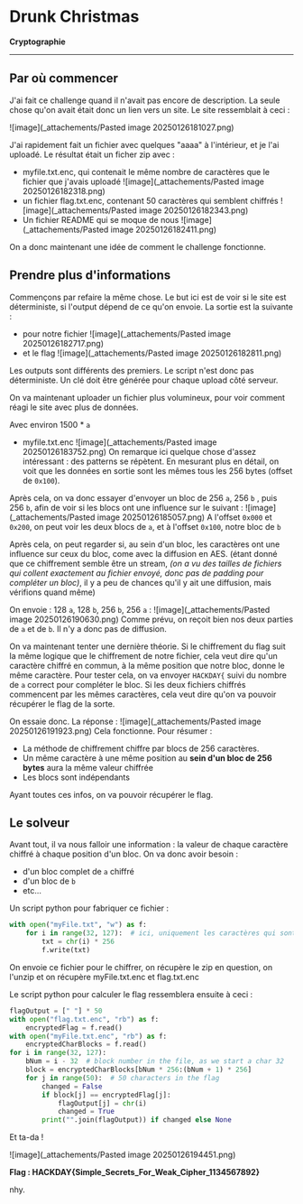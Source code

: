 # Drunk Christmas

**Cryptographie**

---

## Par où commencer

J'ai fait ce challenge quand il n'avait pas encore de description.
La seule chose qu'on avait était donc un lien vers un site. Le site ressemblait à ceci :

![image](_attachements/Pasted image 20250126181027.png)

J'ai rapidement fait un fichier avec quelques "aaaa" à l'intérieur, et je l'ai uploadé.
Le résultat était un ficher zip avec :
- myfile.txt.enc, qui contenait le même nombre de caractères que le fichier que j'avais uploadé
![image](_attachements/Pasted image 20250126182318.png)
- un fichier flag.txt.enc, contenant 50 caractères qui semblent chiffrés
![image](_attachements/Pasted image 20250126182343.png)
- Un fichier README qui se moque de nous 
![image](_attachements/Pasted image 20250126182411.png)

On a donc maintenant une idée de comment le challenge fonctionne.

## Prendre plus d'informations

Commençons par refaire la même chose. Le but ici est de voir si le site est déterministe, si l'output dépend de ce qu'on envoie.
La sortie est la suivante :
- pour notre fichier
![image](_attachements/Pasted image 20250126182717.png)
- et le flag
![image](_attachements/Pasted image 20250126182811.png)

Les outputs sont différents des premiers. Le script n'est donc pas déterministe. Un clé doit être générée pour chaque upload côté serveur.

On va maintenant uploader un fichier plus volumineux, pour voir comment réagi le site avec plus de données.

Avec environ 1500 * `a`
- myfile.txt.enc
![image](_attachements/Pasted image 20250126183752.png)
On remarque ici quelque chose d'assez intéressant : des patterns se répètent.
En mesurant plus en détail, on voit que les données en sortie sont les mêmes tous les 256 bytes (offset de `0x100`).


Après cela, on va donc essayer d'envoyer un bloc de 256 `a`, 256 `b` , puis 256 `b`, afin de voir si les blocs ont une influence sur le suivant : 
![image](_attachements/Pasted image 20250126185057.png)
A l'offset `0x000` et `0x200`, on peut voir les deux blocs de `a`, et à l'offset `0x100`, notre bloc de `b`

Après cela, on peut regarder si, au sein d'un bloc, les caractères ont une influence sur ceux du bloc, come avec la diffusion en AES. (étant donné que ce chiffrement semble être un stream, *(on a vu des tailles de fichiers qui collent exactement au fichier envoyé, donc pas de padding pour compléter un bloc)*, il y a peu de chances qu'il y ait une diffusion, mais vérifions quand même)

On envoie : 128 `a`, 128 `b`, 256 `b`, 256 `a` :
![image](_attachements/Pasted image 20250126190630.png)
Comme prévu, on reçoit bien nos deux parties de `a` et de `b`. Il n'y a donc pas de diffusion.

On va maintenant tenter une dernière théorie. Si le chiffrement du flag suit la même logique que le chiffrement de notre fichier, cela veut dire qu'un caractère chiffré en commun, à la même position que notre bloc, donne le même caractère. Pour tester cela, on va envoyer `HACKDAY{` suivi du nombre de `a` correct pour compléter le bloc. Si les deux fichiers chiffrés commencent par les mêmes caractères,  cela veut dire qu'on va pouvoir récupérer le flag de la sorte.

On essaie donc. La réponse :
![image](_attachements/Pasted image 20250126191923.png)
Cela fonctionne.
Pour résumer :
- La méthode de chiffrement chiffre par blocs de 256 caractères.
- Un même caractère à une même position au **sein d'un bloc de 256 bytes** aura la même valeur chiffrée
- Les blocs sont indépendants

Ayant toutes ces infos, on va pouvoir récupérer le flag.

## Le solveur

Avant tout, il va nous falloir une information : la valeur de chaque caractère chiffré à chaque position d'un bloc. On va donc avoir besoin : 
- d'un bloc complet de `a` chiffré
- d'un bloc de `b`
- etc...

Un script python pour fabriquer ce fichier : 
```python
with open("myFile.txt", "w") as f:  
    for i in range(32, 127):  # ici, uniquement les caractères qui sont communéments dans un flag  
        txt = chr(i) * 256  
        f.write(txt)
```

On envoie ce fichier pour le chiffrer, on récupère le zip en question, on l'unzip et on récupère myFile.txt.enc et flag.txt.enc

Le script python pour calculer le flag ressemblera ensuite à ceci :

```python
flagOutput = [" "] * 50  
with open("flag.txt.enc", "rb") as f:  
    encryptedFlag = f.read()  
with open("myFile.txt.enc", "rb") as f:  
    encryptedCharBlocks = f.read()  
for i in range(32, 127):  
    bNum = i - 32  # block number in the file, as we start a char 32  
    block = encryptedCharBlocks[bNum * 256:(bNum + 1) * 256]  
    for j in range(50):  # 50 characters in the flag  
        changed = False  
        if block[j] == encryptedFlag[j]:  
            flagOutput[j] = chr(i)  
            changed = True  
        print("".join(flagOutput)) if changed else None

```


Et ta-da ! 

![image](_attachements/Pasted image 20250126194451.png)

**Flag : HACKDAY{Simple_Secrets_For_Weak_Cipher_1134567892}**

nhy.